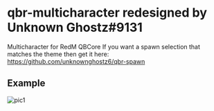 # qbr-multicharacter redesigned by Unknown Ghostz#9131
Multicharacter for RedM QBCore
If you want a spawn selection that matches the theme then get it here:
https://github.com/unknownghostz6/qbr-spawn

## Example
![pic1](https://cdn.discordapp.com/attachments/1093123890819117116/1093123929427685446/Screenshot_7.png)
